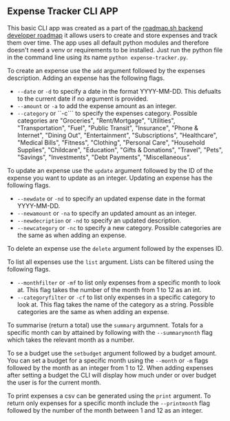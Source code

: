 ## Expense Tracker CLI APP  

This basic CLI app was created as a part of the [roadmap.sh backend developer roadmap](https://roadmap.sh/projects/expense-tracker) it allows users to create and store expenses and track them over time. The app uses all default python modules and therefore doesn't need a venv or requirements to be installed. Just run the python file in the command line using its name ``python expense-tracker.py``.  

To create an expense use the ``add`` argument followed by the expenses description. Adding an expense has the following flags.
- ``--date`` or ``-d`` to specify a date in the format YYYY-MM-DD. This defualts to the current date if no argument is provided.
- ``--amount`` or ``-a`` to add the expense amount as an integer.
- ``--category`` or ``-c``` to specify the expenses category. Possible categories are "Groceries", "Rent/Mortgage", "Utilities", "Transportation", "Fuel", "Public Transit", "Insurance", "Phone & Internet", "Dining Out", "Entertainment", "Subscriptions", "Healthcare", "Medical Bills", "Fitness", "Clothing", "Personal Care", "Household Supplies", "Childcare", "Education", "Gifts & Donations", "Travel", "Pets", "Savings", "Investments", "Debt Payments", "Miscellaneous".  

To update an expense use the ``update`` argument followed by the ID of the expense you want to update as an integer. Updating an expense has the following flags. 
- ``--newdate`` or ``-nd`` to specify an updated expense date in the format YYYY-MM-DD.
- ``--newamount`` or ``-na`` to specify an updated amount as an integer.
- ``--newdecription`` or ``-nd`` to specify an updated description.
- ``--newcategory`` or ``-nc`` to specify a new category. Possible categories are the same as when adding an expense.  

To delete an expense use the ``delete`` argument followed by the expenses ID.    

To list all expenses use the ``list`` argument. Lists can be filtered using the following flags.
- ``--monthfilter`` or ``-mf`` to list only expenses from a specific month to look at. This flag takes the number of the month from 1 to 12 as an int.
- ``--categoryfilter`` or ``-cf`` to list only expenses in a specific category to look at. This flag takes the name of the category as a string. Possible categories are the same as when adding an expense.  

To summarise (return a total) use the ``summary`` argumnent. Totals for a specific month can by attained by following with the ``--summarymonth`` flag which takes the relevant month as a number.  

To se a budget use the ``setbudget`` argument followed by a budget amount. You can set a budget for a specific month using the ``--month`` or ``-m`` flags followed by the month as an integer from 1 to 12. When adding expenses after setting a budget the CLI will display how much under or over budget the user is for the current month.  

To print expenses a csv can be generated using the ``print`` argument. To return only expenses for a specific month include the ``--printmonth`` flag followed by the number of the month between 1 and 12 as an integer.  
